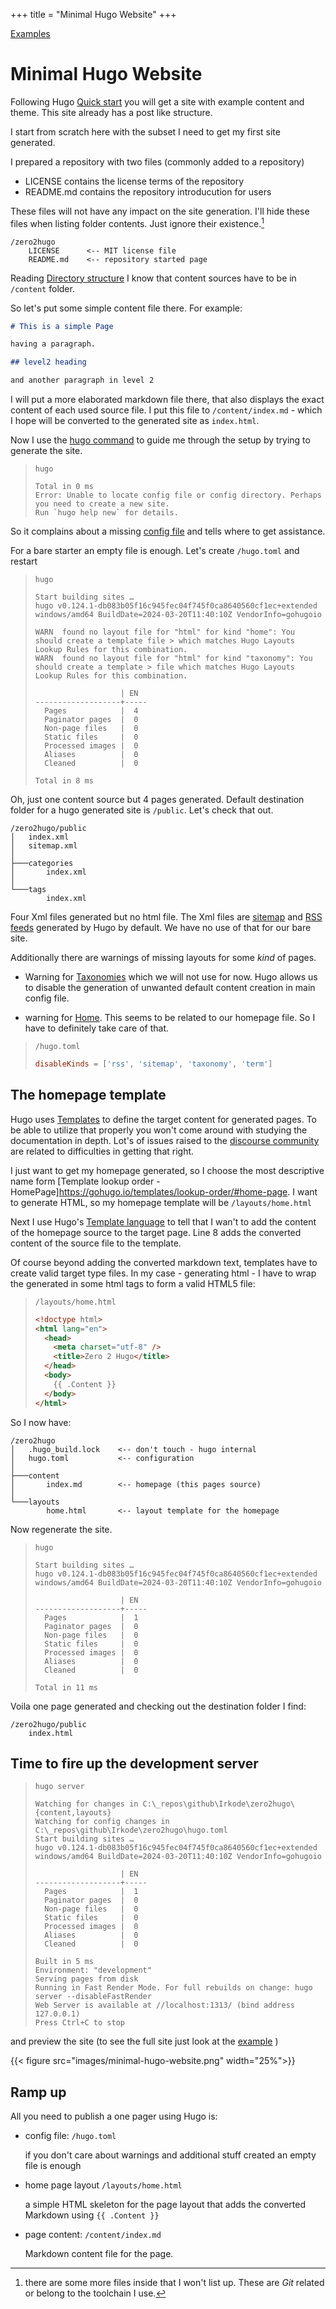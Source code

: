 +++
title = "Minimal Hugo Website"
+++

[Examples](/examples/minimal-hugo-website)

# Minimal Hugo Website

Following Hugo [Quick start](https://gohugo.io/getting-started/quick-start/) you will get a site
with example content and theme. This site already has a post like structure.

I start from scratch here with the subset I need to get my first site generated.

I prepared a repository with two files (commonly added to a repository)

- LICENSE contains the license terms of the repository
- README.md contains the repository introducution for users

These files will not have any impact on the site generation. I'll hide these files when listing
folder contents. Just ignore their existence.[^dotgit]

[^dotgit]:
    there are some more files inside that I won't list up. These are _Git_ related or belong to the
    toolchain I use.

```text
/zero2hugo
    LICENSE      <-- MIT license file
    README.md    <-- repository started page
```

Reading [Directory structure](https://gohugo.io/getting-started/directory-structure/) I know that
content sources have to be in `/content` folder.

So let's put some simple content file there. For example:

```markdown
# This is a simple Page

having a paragraph.

## level2 heading

and another paragraph in level 2
```

I will put a more elaborated markdown file there, that also displays the exact content of each used
source file. I put this file to `/content/index.md` - which I hope will be converted to the
generated site as `index.html`.

Now I use the [hugo command](https://gohugo.io/getting-started/usage/) to guide me through the setup
by trying to generate the site.

> `hugo`
>
> ```text
> Total in 0 ms
> Error: Unable to locate config file or config directory. Perhaps you need to create a new site.
> Run `hugo help new` for details.
> ```

So it complains about a missing
[config file](https://gohugo.io/getting-started/configuration/#configuration-file) and tells where
to get assistance.

For a bare starter an empty file is enough. Let's create `/hugo.toml` and restart

> `hugo`
>
> ```text
> Start building sites …
> hugo v0.124.1-db083b05f16c945fec04f745f0ca8640560cf1ec+extended windows/amd64 BuildDate=2024-03-20T11:40:10Z VendorInfo=gohugoio
>
> WARN  found no layout file for "html" for kind "home": You should create a template file > which matches Hugo Layouts Lookup Rules for this combination.
> WARN  found no layout file for "html" for kind "taxonomy": You should create a template > file which matches Hugo Layouts Lookup Rules for this combination.
>
>                    | EN
> -------------------+-----
>   Pages            |  4
>   Paginator pages  |  0
>   Non-page files   |  0
>   Static files     |  0
>   Processed images |  0
>   Aliases          |  0
>   Cleaned          |  0
>
> Total in 8 ms
> ```

Oh, just one content source but 4 pages generated. Default destination folder for a hugo generated
site is `/public`. Let's check that out.

```text
/zero2hugo/public
│   index.xml
│   sitemap.xml
│
├───categories
│       index.xml
│
└───tags
        index.xml

```

Four Xml files generated but no html file. The Xml files are
[sitemap](https://gohugo.io/templates/sitemap-template/) and
[RSS feeds](https://gohugo.io/templates/rss/#configuration) generated by Hugo by default. We have no
use of that for our bare site.

Additionally there are warnings of missing layouts for some _kind_ of pages.

- Warning for [Taxonomies](https://gohugo.io/content-management/taxonomies/) which we will not use
  for now. Hugo allows us to disable the generation of unwanted default content creation in main
  config file.

- warning for [Home](https://gohugo.io/templates/homepage/). This seems to be related to our
  homepage file. So I have to definitely take care of that.

> `/hugo.toml`
>
> ```toml
> disableKinds = ['rss', 'sitemap', 'taxonomy', 'term']
> ```

## The homepage template

Hugo uses [Templates](https://gohugo.io/templates/) to define the target content for generated
pages. To be able to utilize that properly you won't come around with studying the documentation in
depth. Lot's of issues raised to the [discourse community](https://discourse.gohugo.io/) are related
to difficulties in getting that right.

I just want to get my homepage generated, so I choose the most descriptive name form [Template
lookup order - HomePage]https://gohugo.io/templates/lookup-order/#home-page. I want to generate
HTML, so my homepage template will be `/layouts/home.html`

Next I use Hugo's [Template language](https://gohugo.io/templates/introduction/) to tell that I
wan't to add the content of the homepage source to the target page. Line 8 adds the converted
content of the source file to the template.

Of course beyond adding the converted markdown text, templates have to create valid target type
files. In my case - generating html - I have to wrap the generated in some html tags to form a valid
HTML5 file:

> `/layouts/home.html`
>
> ```html {linenos=table,hl_lines=8}
> <!doctype html>
> <html lang="en">
>   <head>
>     <meta charset="utf-8" />
>     <title>Zero 2 Hugo</title>
>   </head>
>   <body>
>     {{ .Content }}
>   </body>
> </html>
> ```

So I now have:

```text
/zero2hugo
│   .hugo_build.lock    <-- don't touch - hugo internal
│   hugo.toml           <-- configuration
│
├───content
│       index.md        <-- homepage (this pages source)
│
└───layouts
        home.html       <-- layout template for the homepage
```

Now regenerate the site.

> `hugo`
>
> ```text
> Start building sites …
> hugo v0.124.1-db083b05f16c945fec04f745f0ca8640560cf1ec+extended windows/amd64 BuildDate=2024-03-20T11:40:10Z VendorInfo=gohugoio
>
>                    | EN
> -------------------+-----
>   Pages            |  1
>   Paginator pages  |  0
>   Non-page files   |  0
>   Static files     |  0
>   Processed images |  0
>   Aliases          |  0
>   Cleaned          |  0
>
> Total in 11 ms
> ```

Voila one page generated and checking out the destination folder I find:

```text
/zero2hugo/public
    index.html
```

## Time to fire up the development server

> `hugo server`
>
> ```text
> Watching for changes in C:\_repos\github\Irkode\zero2hugo\{content,layouts}
> Watching for config changes in C:\_repos\github\Irkode\zero2hugo\hugo.toml
> Start building sites …
> hugo v0.124.1-db083b05f16c945fec04f745f0ca8640560cf1ec+extended windows/amd64 BuildDate=2024-03-20T11:40:10Z VendorInfo=gohugoio
>
>                    | EN
> -------------------+-----
>   Pages            |  1
>   Paginator pages  |  0
>   Non-page files   |  0
>   Static files     |  0
>   Processed images |  0
>   Aliases          |  0
>   Cleaned          |  0
>
> Built in 5 ms
> Environment: "development"
> Serving pages from disk
> Running in Fast Render Mode. For full rebuilds on change: hugo server --disableFastRender
> Web Server is available at //localhost:1313/ (bind address 127.0.0.1)
> Press Ctrl+C to stop
> ```

and preview the site (to see the full site just look at the
[example](/examples/minimal-hugo-website) )

{{< figure src="images/minimal-hugo-website.png" width="25%">}}

## Ramp up

All you need to publish a one pager using Hugo is:

- config file: `/hugo.toml`

  if you don't care about warnings and additional stuff created an empty file is enough

- home page layout `/layouts/home.html`

  a simple HTML skeleton for the page layout that adds the converted Markdown using `{{ .Content }}`

- page content: `/content/index.md`

  Markdown content file for the page.
